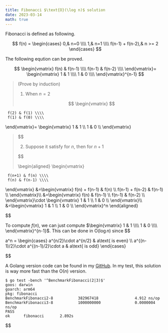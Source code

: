 ```yaml
---
title: Fibonacci $\text{O}(\log n)$ solution
date: 2023-03-14
math: true
---
```


Fibonacci is defined as following.

$$
f(n) = \begin{cases}
0,& n=0 \\\\
1,& n=1 \\\\
f(n-1) + f(n-2),& n >= 2
\end{cases}
$$

The following eqution can be proved.

$$
\begin{vmatrix}
  f(n) & f(n-1) \\\\
  f(n-1) & f(n-2) \\\\
\end{vmatrix}=
\begin{vmatrix}
  1 & 1 \\\\
  1 & 0 \\\\
\end{vmatrix}^{n-1}
$$

> (Prove by induction)
>
> 1. When $n=2$
>
> $$
>   \begin{vmatrix}
> $$

     f(2) & f(1) \\\\
     f(1) & f(0) \\\\

\end{vmatrix}=
\begin{vmatrix}
1 & 1 \\\\
1 & 0 \\\\
\end{vmatrix}

> $$
>
> 2. Suppose it satisfy for $n$, then for $n+1$
>
>
> $$
>
> \begin{aligned}
> \begin{vmatrix}

     f(n+1) & f(n) \\\\
     f(n) & f(n-1) \\\\

\end{vmatrix}
&=\begin{vmatrix}
f(n) + f(n-1) & f(n) \\\\
f(n-1) + f(n-2) & f(n-1) \\\\
\end{vmatrix}\\\\
&=\begin{vmatrix}
f(n) & f(n-1) \\\\
f(n-1) & f(n-2) \\\\
\end{vmatrix}\cdot
\begin{vmatrix}
1 & 1 \\\\
1 & 0 \\\\
\end{vmatrix}\\\\
&=\begin{vmatrix}
1 & 1 \\\\
1 & 0 \\\\
\end{vmatrix}^n
\end{aligned}

$$

To compute $f(n)$, we can just compute
$\begin{vmatrix}
1 & 1 \\\\
1 & 0 \\\\
\end{vmatrix}^{n-1}$.
This can be done in $\text{O}(\log n)$ since
$$

a^n = \begin{cases}
a^{n/2}\cdot a^{n/2} & a\text{ is even} \\\\
a^{(n-1)/2}\cdot a^{(n-1)/2}\cdot a & a\text{ is odd}
\end{cases}

$$

A Golang version code can be found in my [GitHub](https://github.com/qsliu2017/fibonacci). In my test, this solution is way more fast than the $\text{O}(n)$ version.

```plaintext
$ go test -bench '^BenchmarkFibonacci(2|3)$'
goos: darwin
goarch: arm64
pkg: fibonacci
BenchmarkFibonacci2-8           382967418                4.912 ns/op
BenchmarkFibonacci3-8           1000000000               0.0000004 ns/op
PASS
ok      fibonacci       2.892s
```
$$
